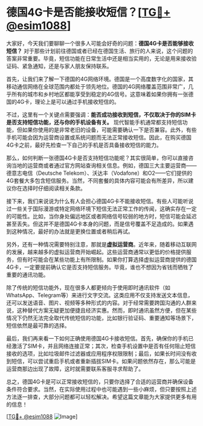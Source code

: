 # 德国4G卡是否能接收短信？[[TG💪+ @esim1088](https://t.me/s/esim1088)]

大家好，今天我们要聊聊一个很多人可能会好奇的问题：**德国4G卡是否能够接收短信？** 对于那些计划前往德国或者已经在德国生活、旅行的人来说，这个问题的答案非常重要。毕竟，短信功能在日常生活中还是相当实用的，无论是用来接收验证码、紧急通知，还是与家人朋友保持联系。

首先，让我们来了解一下德国的4G网络环境。德国是一个高度数字化的国家，其移动通信网络在全球范围内都处于领先地位。德国的4G网络覆盖范围非常广，几乎所有的城市和乡村地区都能享受到稳定的4G信号。这意味着如果你拥有一张德国的4G卡，理论上是可以通过手机接收短信的。

不过，这里有一个关键点需要强调：**能否成功接收到短信，不仅取决于你的SIM卡是否支持短信功能，还与你的手机设备有关。** 现代智能手机通常都支持短信功能，但如果你使用的是非常老旧的设备，可能需要确认一下是否兼容。此外，有些手机可能会因为运营商设置或系统问题而无法正常接收短信。因此，在购买德国4G卡之前，最好先检查一下自己的手机是否具备接收短信的能力。

那么，如何判断一张德国4G卡是否支持短信功能呢？其实很简单，你可以直接咨询当地的运营商或者通过官方网站查询相关信息。例如，德国三大主要运营商——德意志电信（Deutsche Telekom）、沃达丰（Vodafone）和O2——它们提供的4G套餐大多包含短信服务。当然，不同套餐的具体内容可能会有所差异，所以建议你在选择时仔细阅读相关条款。

接下来，我们来说说为什么有人会担心德国4G卡不能接收短信。有些人可能听说过一些关于国际漫游或特定网络环境下短信无法正常工作的传闻，这确实存在一定的可能性。比如，当你身处偏远地区或者网络信号较弱的地方时，短信可能会延迟甚至丢失。但这并不是德国4G卡本身的问题，而是信号覆盖不足造成的。如果遇到这种情况，最好的办法就是更换位置或者稍后再试。

另外，还有一种情况需要特别注意，那就是**虚拟运营商**。近年来，随着移动互联网的发展，越来越多的虚拟运营商开始崛起。这些运营商通常以更低的价格提供服务，但有时可能会在某些功能上有所限制。如果你打算选择虚拟运营商提供的德国4G卡，一定要提前确认它是否支持短信服务。毕竟，谁也不想因为省钱而牺牲了重要的通讯功能。

除了传统的短信功能外，现在很多人都更倾向于使用即时通讯软件（如WhatsApp、Telegram等）来进行文字交流。这类应用不仅支持发送文本信息，还可以发送语音、图片、视频等多种形式的内容。对于经常需要跨国沟通的人群来说，这种替代方案无疑更加便捷且经济实惠。然而，即时通讯虽然方便，但在某些情况下仍然无法完全取代传统短信的功能，比如银行验证码、重要通知等场景下，短信依然是最可靠的选择。

最后，我们再来看一下如何正确使用德国4G卡接收短信。首先，确保你的手机已经激活了SIM卡，并且网络连接正常；其次，检查手机设置中是否有任何阻止短信接收的选项，比如垃圾邮件过滤器或应用程序权限限制；最后，如果长时间没有收到短信，可以尝试重启手机或者重新插拔SIM卡。如果问题依然存在，那么可能是运营商那边出现了故障，这时就需要联系客服寻求帮助了。

总之，德国4G卡是可以正常接收短信的，只要你选择了合适的运营商并确保设备条件符合要求。当然，在实际使用过程中也可能遇到一些小麻烦，但只要按照上述方法逐一排查，大部分问题都可以轻松解决。希望这篇文章能为大家提供更多有用的信息！

[[TG💪+ @esim1088](https://t.me/s/esim1088) ![Image](https://i.postimg.cc/4NQfJmqS/Snipaste-2025-05-13-00-14-12.png)]